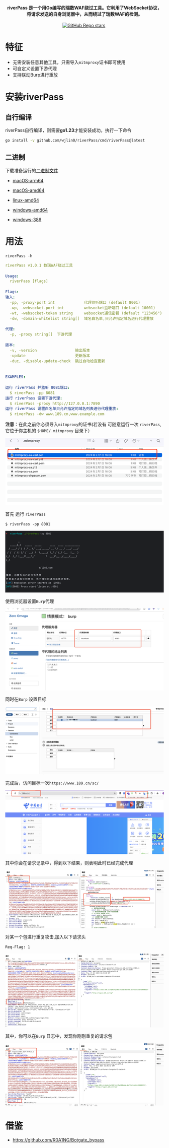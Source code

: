 <h4 align="center">riverPass 是一个用Go编写的瑞数WAF绕过工具。它利用了WebSocket协议，将请求发送的自身浏览器中，从而绕过了瑞数WAF的检测。</h4>

<p align="center">
<img src="https://img.shields.io/github/go-mod/go-version/wjlin0/riverPass?filename=go.mod" alt="">
<a href="https://github.com/wjlin0/riverPass/releases/"><img src="https://img.shields.io/github/release/wjlin0/riverPass" alt=""></a> 
<a href="https://github.com/wjlin0/riverPass" ><img alt="GitHub Repo stars" src="https://img.shields.io/github/stars/wjlin0/riverPass"></a>
<a href="https://github.com/wjlin0/riverPass/releases"><img src="https://img.shields.io/github/downloads/wjlin0/riverPass/total" alt=""></a> 
<a href="https://github.com/wjlin0/riverPass"><img src="https://img.shields.io/github/last-commit/wjlin0/PathScan" alt=""></a> 
<a href="https://blog.wjlin0.com/"><img src="https://img.shields.io/badge/wjlin0-blog-green" alt=""></a>
</p>

# 特征

- 无需安装任意其他工具，只需导入`mitmproxy`证书即可使用
- 可自定义设置下游代理
- 支持联动Burp进行重放


# 安装riverPass
## 自行编译
riverPass自行编译，则需要**go1.23**才能安装成功。执行一下命令

```sh
go install -v github.com/wjlin0/riverPass/cmd/riverPass@latest
```
## 二进制
下载准备运行的[二进制文件](https://github.com/wjlin0/riverPass/releases/latest)

- [macOS-arm64](https://github.com/wjlin0/riverPass/releases/download/v1.0.1/riverPass_1.0.1_macOS_arm64.zip)

- [macOS-amd64](https://github.com/wjlin0/riverPass/releases/download/v1.0.1/riverPass_1.0.1_macOS_amd64.zip)

- [linux-amd64](https://github.com/wjlin0/riverPass/releases/download/v1.0.1/riverPass_1.0.1_linux_amd64.zip)

- [windows-amd64](https://github.com/wjlin0/riverPass/releases/download/v1.0.1/riverPass_1.0.1_windows_amd64.zip)

- [windows-386](https://github.com/wjlin0/riverPass/releases/download/v1.0.1/riverPass_1.0.1_windows_386.zip)


# 用法

```shell
riverPass -h
```
```yaml
riverPass v1.0.1 数瑞WAF绕过工具

Usage:
  riverPass [flags]

Flags:
输入:
  -pp, -proxy-port int             代理监听端口 (default 8001)
  -wp, -websocket-port int         websocket监听端口 (default 10001)
  -wt, -websocket-token string     websocket通信密钥 (default "123456")
  -dw, -domain-whitelist string[]  域名白名单,只允许指定域名进行代理重放

代理:
  -p, -proxy string[]  下游代理

版本:
  -v, -version                 输出版本
  -update                      更新版本
  -duc, -disable-update-check  跳过自动检查更新


EXAMPLES:

运行 riverPass 并监听 8081端口:
  $ riverPass -pp 8081
运行 riverPass 设置下游代理:
  $ riverPass -proxy http://127.0.0.1:7890
运行 riverPass 设置白名单只允许指定的域名列表进行代理重放:
  $ riverPass -dw www.189.cn,www.example.com
```

**注意**：在此之前你必须导入`mitmproxy`的证书(若没有 可随意运行一次 `riverPass`,它位于你主机的 `$HOME/.mitmproxy` 目录下）

![img.png](./img/README/img.png)

首先 运行 `riverPass`
```shell
$ riverPass -pp 8081
```
![img2.png](./img/README/img2.png)

使用浏览器设置`Burp`代理

![image-20241017202645518](./img/README/image-20241017202645518.png)

同时在`Burp` 设置目标

![image-20241017202734525](./img/README/image-20241017202734525.png)

完成后，访问目标一次`https://www.189.cn/sc/`

![image-20241017202921338](./img/README/image-20241017202921338.png)

其中你会在请求记录中，得到以下结果，则表明此时已经完成代理

![image-20241017203033463](./img/README/image-20241017203033463.png)

对某一个包进行重复攻击,加入以下请求头

```text
Req-Flag: 1
```



![image-20241017204535406](./img/README/image-20241017204535406.png)

其中，你可以在`Burp` 日志中，发现你刚刚重复的请求包

![image-20241017204644634](./img/README/image-20241017204644634.png)

# 借鉴
- https://github.com/R0A1NG/Botgate_bypass
